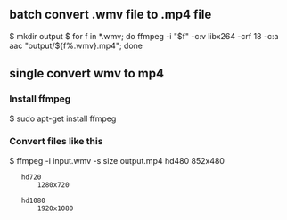 ## batch convert .wmv file to .mp4 file

$ mkdir output
$ for f in *.wmv; do ffmpeg -i "$f" -c:v libx264 -crf 18 -c:a aac "output/${f%.wmv}.mp4"; done

## single convert wmv to mp4

### Install ffmpeg

$ sudo apt-get install ffmpeg
### Convert files like this

$ ffmpeg -i input.wmv -s size output.mp4
    hd480
           852x480

       hd720
           1280x720

       hd1080
           1920x1080
